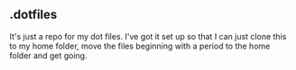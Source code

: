 ## .dotfiles
It's just a repo for my dot files.
I've got it set up so that I can just clone this to my home folder, move the files beginning with a period to the home folder and get going.

